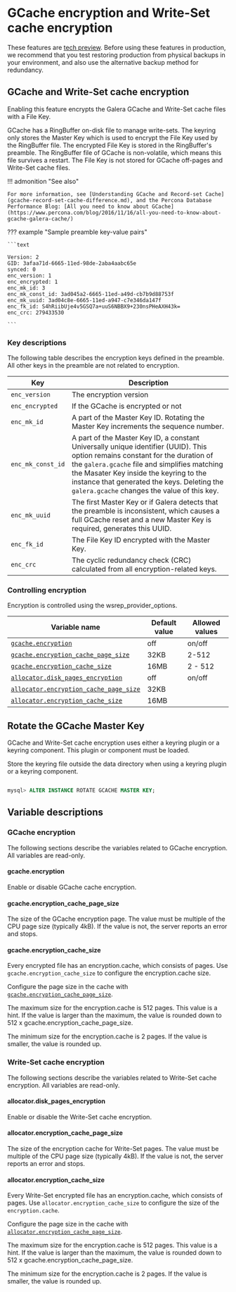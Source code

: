 # GCache encryption and Write-Set cache encryption

These features are [tech preview](glossary.md#tech-preview). Before using these features in production, we recommend that you test restoring production from physical backups in your environment, and also use the alternative backup method for redundancy.


## GCache and Write-Set cache encryption

Enabling this feature encrypts the Galera GCache and Write-Set cache files with a File Key.  
 
  GCache has a RingBuffer on-disk file to manage write-sets. The keyring only stores the Master Key which is used to encrypt the File Key used by the RingBuffer file. The encrypted File Key is stored in the RingBuffer's preamble. The RingBuffer file of GCache is non-volatile, which means this file survives a restart. The File Key is not stored for GCache off-pages and Write-Set cache files.
 

!!! admonition "See also"

    For more information, see [Understanding GCache and Record-set Cache](gcache-record-set-cache-difference.md), and the Percona Database Performance Blog: [All you need to know about GCache](https://www.percona.com/blog/2016/11/16/all-you-need-to-know-about-gcache-galera-cache/)


??? example "Sample preamble key-value pairs"

    ```text

    Version: 2
    GID: 3afaa71d-6665-11ed-98de-2aba4aabc65e
    synced: 0
    enc_version: 1
    enc_encrypted: 1
    enc_mk_id: 3
    enc_mk_const_id: 3ad045a2-6665-11ed-a49d-cb7b9d88753f
    enc_mk_uuid: 3ad04c8e-6665-11ed-a947-c7e346da147f
    enc_fk_id: S4hRiibUje4v5GSQ7a+uuS6NBBX9+230nsPHeAXH43k=
    enc_crc: 279433530

    ```

### Key descriptions

The following table describes the encryption keys defined in the preamble. All other keys in the preamble are not related to encryption.

| Key | Description |
|---|---|
| `enc_version` | The encryption version |
| `enc_encrypted` | If the GCache is encrypted or not |
| `enc_mk_id` | A part of the Master Key ID. Rotating the Master Key increments the sequence number. |
| `enc_mk_const_id` | A part of the Master Key ID, a constant Universally unique identifier (UUID). This option remains constant for the duration of the `galera.gcache` file and simplifies matching the Masater Key inside the keyring to the instance that generated the keys. Deleting the `galera.gcache` changes the value of this key. |
| `enc_mk_uuid` | The first Master Key or if Galera detects that the preamble is inconsistent, which causes a full GCache reset and a new Master Key is required, generates this UUID. |
| `enc_fk_id` | The File Key ID encrypted with the Master Key. |
| `enc_crc` | The cyclic redundancy check (CRC) calculated from all encryption-related keys. |

### Controlling encryption

Encryption is controlled using the wsrep_provider_options. 

| Variable name | Default value | Allowed values |
|---|---|---|
| [`gcache.encryption`](#gcacheencryption) | off | on/off |
| [`gcache.encryption_cache_page_size`](#gcacheencryption_cache_page_size) | 32KB | 2-512 |
| [`gcache.encryption_cache_size`](#gcacheencryption_cache_size) | 16MB | 2 - 512  |
| [`allocator.disk_pages_encryption`](#allocatordisk_pages_encryption) | off | on/off |
| [`allocator.encryption_cache_page_size`](#allocatorencryption_cache_page_size) | 32KB |  |
| [`allocator.encryption_cache_size`](#allocatorencryption_cache_size) | 16MB |  |

## Rotate the GCache Master Key 

GCache and Write-Set cache encryption uses either a keyring plugin or a keyring component. This plugin or component must be loaded.

Store the keyring file outside the data directory when using a keyring plugin or a keyring component.

```sql

mysql> ALTER INSTANCE ROTATE GCACHE MASTER KEY;
```

## Variable descriptions

### GCache encryption

The following sections describe the variables related to GCache encryption.
All variables are read-only.

#### gcache.encryption

Enable or disable GCache cache encryption.

#### gcache.encryption_cache_page_size

The size of the GCache encryption page. The value must be multiple of the CPU page size (typically 4kB). If the value is not, the server reports an error and stops.

#### gcache.encryption_cache_size

Every encrypted file has an encryption.cache, which consists of pages. Use `gcache.encryption_cache_size` to configure the encryption.cache size. 

Configure the page size in the cache with [`gcache.encryption_cache_page_size`](#gcacheencryption_cache_page_size). 

The maximum size for the encryption.cache is 512 pages. This value is a hint. If the value is larger than the maximum, the value is rounded down to 512 x gcache.encryption_cache_page_size.

The minimum size for the encryption.cache is 2 pages. If the value is smaller, the value is rounded up.

### Write-Set cache encryption

The following sections describe the variables related to Write-Set cache encryption.
All variables are read-only.

#### allocator.disk_pages_encryption

Enable or disable the Write-Set cache encryption.

#### allocator.encryption_cache_page_size

The size of the encryption cache for Write-Set pages. The value must be multiple of the CPU page size (typically 4kB).  If the value is not, the server reports an error and stops.

#### allocator.encryption_cache_size

Every Write-Set encrypted file has an encryption.cache, which consists of pages. Use `allocator.encryption_cache_size` to configure the size of the `encryption.cache`. 

Configure the page size in the cache with [`allocator.encryption_cache_page_size`](#allocatorencryption_cache_page_size). 

The maximum size for the encryption.cache is 512 pages. This value is a hint. If the value is larger than the maximum, the value is rounded down to 512 x gcache.encryption_cache_page_size.

The minimum size for the encryption.cache is 2 pages. If the value is smaller, the value is rounded up.
